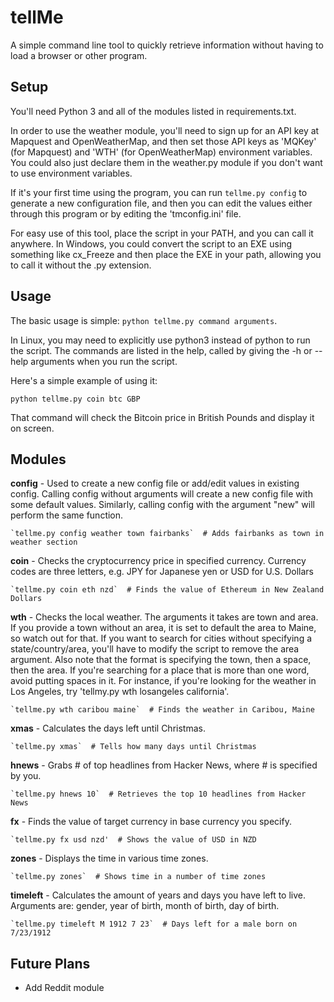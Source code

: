 # tellMe
A simple command line tool to quickly retrieve information without having to load a browser or other program.

## Setup
You'll need Python 3 and all of the modules listed in requirements.txt.

In order to use the weather module, you'll need to sign up for an API key at Mapquest and OpenWeatherMap, and then set those API keys as 'MQKey' (for Mapquest) and 'WTH' (for OpenWeatherMap) environment variables. You could also just declare them in the weather.py module if you don't want to use environment variables.

If it's your first time using the program, you can run `tellme.py config` to generate a new configuration file, and then you can edit the values either through this program or by editing the 'tmconfig.ini' file.

For easy use of this tool, place the script in your PATH, and you can call it anywhere.
In Windows, you could convert the script to an EXE using something like cx_Freeze and
then place the EXE in your path, allowing you to call it without the .py extension.

## Usage
The basic usage is simple: `python tellme.py command arguments`.

In Linux, you may need to explicitly use python3 instead of python to run the script.
The commands are listed in the help, called by giving the -h or --help arguments when
you run the script. 

Here's a simple example of using it:

`python tellme.py coin btc GBP`

That command will check the Bitcoin price in British Pounds and display it on screen.

## Modules

**config** - Used to create a new config file or add/edit values in existing config. Calling config without arguments will create a new config file with some default values. Similarly, calling config with the argument "new" will perform the same function. 


    `tellme.py config weather town fairbanks`  # Adds fairbanks as town in weather section

**coin** - Checks the cryptocurrency price in specified currency. Currency codes are three letters, e.g. JPY for Japanese yen or USD for U.S. Dollars

    `tellme.py coin eth nzd`  # Finds the value of Ethereum in New Zealand Dollars

**wth** - Checks the local weather. The arguments it takes are town and area. If you provide a town without an area, it is set to default the area to Maine, so watch out for that. If you want to search for cities without specifying a state/country/area, you'll have to modify the script to remove the area argument. Also note that the format is specifying the town, then a space, then the area. If you're searching for a place that is more than one word, avoid putting spaces in it. For instance, if you're looking for the weather in Los Angeles, try 'tellmy.py wth losangeles california'. 

    `tellme.py wth caribou maine`  # Finds the weather in Caribou, Maine

**xmas** - Calculates the days left until Christmas.

    `tellme.py xmas`  # Tells how many days until Christmas

**hnews** - Grabs # of top headlines from Hacker News, where # is specified by you.

    `tellme.py hnews 10`  # Retrieves the top 10 headlines from Hacker News

**fx** - Finds the value of target currency in base currency you specify.

    `tellme.py fx usd nzd'  # Shows the value of USD in NZD

**zones** - Displays the time in various time zones. 

    `tellme.py zones`  # Shows time in a number of time zones

**timeleft** - Calculates the amount of years and days you have left to live. Arguments are: gender, year of birth, month of birth, day of birth.

    `tellme.py timeleft M 1912 7 23`  # Days left for a male born on 7/23/1912
    

## Future Plans

* Add Reddit module
